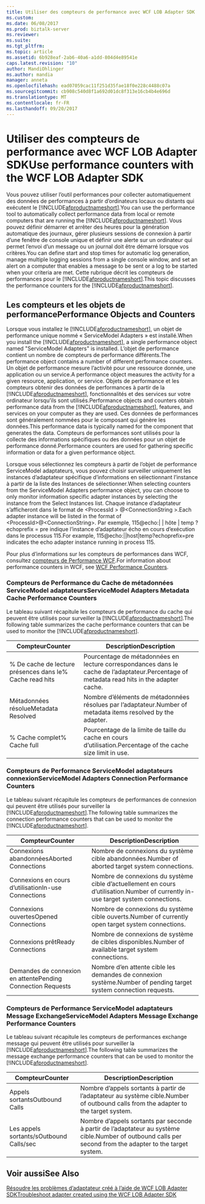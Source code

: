 ```yaml
---
title: Utiliser des compteurs de performance avec WCF LOB Adapter SDK | Documents Microsoft
ms.custom: 
ms.date: 06/08/2017
ms.prod: biztalk-server
ms.reviewer: 
ms.suite: 
ms.tgt_pltfrm: 
ms.topic: article
ms.assetid: 6b928eaf-2ab6-40a6-a1dd-804d4e89541e
caps.latest.revision: "10"
author: MandiOhlinger
ms.author: mandia
manager: anneta
ms.openlocfilehash: ead07059cac11f251d35fae18f0e228c4488c07a
ms.sourcegitcommit: cb908c540d8f1a692d01dc8f313e16cb4b4e696d
ms.translationtype: MT
ms.contentlocale: fr-FR
ms.lasthandoff: 09/20/2017
---
```

# <a name="use-performance-counters-with-the-wcf-lob-adapter-sdk"></a><span data-ttu-id="37ba6-102">Utiliser des compteurs de performance avec WCF LOB Adapter SDK</span><span class="sxs-lookup"><span data-stu-id="37ba6-102">Use performance counters with the WCF LOB Adapter SDK</span></span>
<span data-ttu-id="37ba6-103">Vous pouvez utiliser l’outil performances pour collecter automatiquement des données de performances à partir d’ordinateurs locaux ou distants qui exécutent le [!INCLUDE[afproductnameshort](../../includes/afproductnameshort-md.md)].</span><span class="sxs-lookup"><span data-stu-id="37ba6-103">You can use the performance tool to automatically collect performance data from local or remote computers that are running the [!INCLUDE[afproductnameshort](../../includes/afproductnameshort-md.md)].</span></span> <span data-ttu-id="37ba6-104">Vous pouvez définir démarrer et arrêter des heures pour la génération automatique des journaux, gérer plusieurs sessions de connexion à partir d’une fenêtre de console unique et définir une alerte sur un ordinateur qui permet l’envoi d’un message ou un journal doit être démarré lorsque vos critères.</span><span class="sxs-lookup"><span data-stu-id="37ba6-104">You can define start and stop times for automatic log generation, manage multiple logging sessions from a single console window, and set an alert on a computer that enables a message to be sent or a log to be started when your criteria are met.</span></span> <span data-ttu-id="37ba6-105">Cette rubrique décrit les compteurs de performances pour le [!INCLUDE[afproductnameshort](../../includes/afproductnameshort-md.md)].</span><span class="sxs-lookup"><span data-stu-id="37ba6-105">This topic discusses the performance counters for the [!INCLUDE[afproductnameshort](../../includes/afproductnameshort-md.md)].</span></span>  
  
## <a name="performance-objects-and-counters"></a><span data-ttu-id="37ba6-106">Les compteurs et les objets de performance</span><span class="sxs-lookup"><span data-stu-id="37ba6-106">Performance Objects and Counters</span></span>  
 <span data-ttu-id="37ba6-107">Lorsque vous installez le [!INCLUDE[afproductnameshort](../../includes/afproductnameshort-md.md)], un objet de performance unique nommé « ServiceModel Adapters » est installé.</span><span class="sxs-lookup"><span data-stu-id="37ba6-107">When you install the [!INCLUDE[afproductnameshort](../../includes/afproductnameshort-md.md)], a single performance object named "ServiceModel Adapters" is installed.</span></span> <span data-ttu-id="37ba6-108">L’objet de performance contient un nombre de compteurs de performance différents.</span><span class="sxs-lookup"><span data-stu-id="37ba6-108">The performance object contains a number of different performance counters.</span></span> <span data-ttu-id="37ba6-109">Un objet de performance mesure l’activité pour une ressource donnée, une application ou un service.</span><span class="sxs-lookup"><span data-stu-id="37ba6-109">A performance object measures the activity for a given resource, application, or service.</span></span> <span data-ttu-id="37ba6-110">Objets de performance et les compteurs obtenir des données de performances à partir de la [!INCLUDE[afproductnameshort](../../includes/afproductnameshort-md.md)], fonctionnalités et des services sur votre ordinateur lorsqu’ils sont utilisés.</span><span class="sxs-lookup"><span data-stu-id="37ba6-110">Performance objects and counters obtain performance data from the [!INCLUDE[afproductnameshort](../../includes/afproductnameshort-md.md)], features, and services on your computer as they are used.</span></span> <span data-ttu-id="37ba6-111">Ces données de performances sont généralement nommées pour le composant qui génère les données.</span><span class="sxs-lookup"><span data-stu-id="37ba6-111">This performance data is typically named for the component that generates the data.</span></span> <span data-ttu-id="37ba6-112">Compteurs de performances sont utilisés pour la collecte des informations spécifiques ou des données pour un objet de performance donné.</span><span class="sxs-lookup"><span data-stu-id="37ba6-112">Performance counters are used for gathering specific information or data for a given performance object.</span></span>  
  
 <span data-ttu-id="37ba6-113">Lorsque vous sélectionnez les compteurs à partir de l’objet de performance ServiceModel adaptateurs, vous pouvez choisir surveiller uniquement les instances d’adaptateur spécifique d’informations en sélectionnant l’instance à partir de la liste des Instances de sélectionner.</span><span class="sxs-lookup"><span data-stu-id="37ba6-113">When selecting counters from the ServiceModel Adapters performance object, you can choose to only monitor information specific adapter instances by selecting the instance from the Select Instances list.</span></span> <span data-ttu-id="37ba6-114">Chaque instance d’adaptateur s’afficheront dans le format de \<ProcessId > @\<ConnectionString >.</span><span class="sxs-lookup"><span data-stu-id="37ba6-114">Each adapter instance will be listed in the format of \<ProcessId>@\<ConnectionString>.</span></span> <span data-ttu-id="37ba6-115">Par exemple, 115@echo:&#124; &#124; hôte &#124; temp ? echoprefix = pre indique l’instance d’adaptateur écho en cours d’exécution dans le processus 115.</span><span class="sxs-lookup"><span data-stu-id="37ba6-115">For example, 115@echo:&#124;&#124;host&#124;temp?echoprefix=pre indicates the echo adapter instance running in process 115.</span></span>  
  
 <span data-ttu-id="37ba6-116">Pour plus d’informations sur les compteurs de performances dans WCF, consultez [compteurs de Performance WCF](https://msdn.microsoft.com/library/ms735098.aspx).</span><span class="sxs-lookup"><span data-stu-id="37ba6-116">For information about performance counters in WCF, see [WCF Performance Counters](https://msdn.microsoft.com/library/ms735098.aspx).</span></span>
  
### <a name="servicemodel-adapters-metadata-cache-performance-counters"></a><span data-ttu-id="37ba6-117">Compteurs de Performance du Cache de métadonnées ServiceModel adaptateurs</span><span class="sxs-lookup"><span data-stu-id="37ba6-117">ServiceModel Adapters Metadata Cache Performance Counters</span></span>  
 <span data-ttu-id="37ba6-118">Le tableau suivant récapitule les compteurs de performance du cache qui peuvent être utilisés pour surveiller la [!INCLUDE[afproductnameshort](../../includes/afproductnameshort-md.md)].</span><span class="sxs-lookup"><span data-stu-id="37ba6-118">The following table summarizes the cache performance counters that can be used to monitor the [!INCLUDE[afproductnameshort](../../includes/afproductnameshort-md.md)].</span></span>  
  
|<span data-ttu-id="37ba6-119">Compteur</span><span class="sxs-lookup"><span data-stu-id="37ba6-119">Counter</span></span>|<span data-ttu-id="37ba6-120"> Description</span><span class="sxs-lookup"><span data-stu-id="37ba6-120">Description</span></span>|  
|-------------|-----------------|  
|<span data-ttu-id="37ba6-121">% De cache de lecture présences dans le</span><span class="sxs-lookup"><span data-stu-id="37ba6-121">% Cache read hits</span></span>|<span data-ttu-id="37ba6-122">Pourcentage de métadonnées en lecture correspondances dans le cache de l’adaptateur.</span><span class="sxs-lookup"><span data-stu-id="37ba6-122">Percentage of metadata read hits in the adapter cache.</span></span>|  
|<span data-ttu-id="37ba6-123">Métadonnées résolue</span><span class="sxs-lookup"><span data-stu-id="37ba6-123">Metadata Resolved</span></span>|<span data-ttu-id="37ba6-124">Nombre d’éléments de métadonnées résolues par l’adaptateur.</span><span class="sxs-lookup"><span data-stu-id="37ba6-124">Number of metadata items resolved by the adapter.</span></span>|  
|<span data-ttu-id="37ba6-125">% Cache complet</span><span class="sxs-lookup"><span data-stu-id="37ba6-125">% Cache full</span></span>|<span data-ttu-id="37ba6-126">Pourcentage de la limite de taille du cache en cours d’utilisation.</span><span class="sxs-lookup"><span data-stu-id="37ba6-126">Percentage of the cache size limit in use.</span></span>|  
  
### <a name="servicemodel-adapters-connection-performance-counters"></a><span data-ttu-id="37ba6-127">Compteurs de Performance ServiceModel adaptateurs connexion</span><span class="sxs-lookup"><span data-stu-id="37ba6-127">ServiceModel Adapters Connection Performance Counters</span></span>  
 <span data-ttu-id="37ba6-128">Le tableau suivant récapitule les compteurs de performances de connexion qui peuvent être utilisés pour surveiller la [!INCLUDE[afproductnameshort](../../includes/afproductnameshort-md.md)].</span><span class="sxs-lookup"><span data-stu-id="37ba6-128">The following table summarizes the connection performance counters that can be used to monitor the [!INCLUDE[afproductnameshort](../../includes/afproductnameshort-md.md)].</span></span>  
  
|<span data-ttu-id="37ba6-129">Compteur</span><span class="sxs-lookup"><span data-stu-id="37ba6-129">Counter</span></span>|<span data-ttu-id="37ba6-130"> Description</span><span class="sxs-lookup"><span data-stu-id="37ba6-130">Description</span></span>|  
|-------------|-----------------|  
|<span data-ttu-id="37ba6-131">Connexions abandonnées</span><span class="sxs-lookup"><span data-stu-id="37ba6-131">Aborted Connections</span></span>|<span data-ttu-id="37ba6-132">Nombre de connexions du système cible abandonnées.</span><span class="sxs-lookup"><span data-stu-id="37ba6-132">Number of aborted target system connections.</span></span>|  
|<span data-ttu-id="37ba6-133">Connexions en cours d’utilisation</span><span class="sxs-lookup"><span data-stu-id="37ba6-133">In-use Connections</span></span>|<span data-ttu-id="37ba6-134">Nombre de connexions du système cible d’actuellement en cours d’utilisation.</span><span class="sxs-lookup"><span data-stu-id="37ba6-134">Number of currently in-use target system connections.</span></span>|  
|<span data-ttu-id="37ba6-135">Connexions ouvertes</span><span class="sxs-lookup"><span data-stu-id="37ba6-135">Opened Connections</span></span>|<span data-ttu-id="37ba6-136">Nombre de connexions du système cible ouverts.</span><span class="sxs-lookup"><span data-stu-id="37ba6-136">Number of currently open target system connections.</span></span>|  
|<span data-ttu-id="37ba6-137">Connexions prêt</span><span class="sxs-lookup"><span data-stu-id="37ba6-137">Ready Connections</span></span>|<span data-ttu-id="37ba6-138">Nombre de connexions de système de cibles disponibles.</span><span class="sxs-lookup"><span data-stu-id="37ba6-138">Number of available target system connections.</span></span>|  
|<span data-ttu-id="37ba6-139">Demandes de connexion en attente</span><span class="sxs-lookup"><span data-stu-id="37ba6-139">Pending Connection Requests</span></span>|<span data-ttu-id="37ba6-140">Nombre d’en attente cible les demandes de connexion système.</span><span class="sxs-lookup"><span data-stu-id="37ba6-140">Number of pending target system connection requests.</span></span>|  
  
### <a name="servicemodel-adapters-message-exchange-performance-counters"></a><span data-ttu-id="37ba6-141">Compteurs de Performance ServiceModel adaptateurs Message Exchange</span><span class="sxs-lookup"><span data-stu-id="37ba6-141">ServiceModel Adapters Message Exchange Performance Counters</span></span>  
 <span data-ttu-id="37ba6-142">Le tableau suivant récapitule les compteurs de performances exchange message qui peuvent être utilisés pour surveiller la [!INCLUDE[afproductnameshort](../../includes/afproductnameshort-md.md)].</span><span class="sxs-lookup"><span data-stu-id="37ba6-142">The following table summarizes the message exchange performance counters that can be used to monitor the [!INCLUDE[afproductnameshort](../../includes/afproductnameshort-md.md)].</span></span>  
  
|<span data-ttu-id="37ba6-143">Compteur</span><span class="sxs-lookup"><span data-stu-id="37ba6-143">Counter</span></span>|<span data-ttu-id="37ba6-144"> Description</span><span class="sxs-lookup"><span data-stu-id="37ba6-144">Description</span></span>|  
|-------------|-----------------|  
|<span data-ttu-id="37ba6-145">Appels sortants</span><span class="sxs-lookup"><span data-stu-id="37ba6-145">Outbound Calls</span></span>|<span data-ttu-id="37ba6-146">Nombre d’appels sortants à partir de l’adaptateur au système cible.</span><span class="sxs-lookup"><span data-stu-id="37ba6-146">Number of outbound calls from the adapter to the target system.</span></span>|  
|<span data-ttu-id="37ba6-147">Les appels sortants/s</span><span class="sxs-lookup"><span data-stu-id="37ba6-147">Outbound Calls/sec</span></span>|<span data-ttu-id="37ba6-148">Nombre d’appels sortants par seconde à partir de l’adaptateur au système cible.</span><span class="sxs-lookup"><span data-stu-id="37ba6-148">Number of outbound calls per second from the adapter to the target system.</span></span>|  
  
## <a name="see-also"></a><span data-ttu-id="37ba6-149">Voir aussi</span><span class="sxs-lookup"><span data-stu-id="37ba6-149">See Also</span></span>  
 [<span data-ttu-id="37ba6-150">Résoudre les problèmes d’adaptateur créé à l’aide de WCF LOB Adapter SDK</span><span class="sxs-lookup"><span data-stu-id="37ba6-150">Troubleshoot adapter created using the WCF LOB Adapter SDK</span></span>](../../adapters-and-accelerators/wcf-lob-adapter-sdk/troubleshoot-adapter-created-using-the-wcf-lob-adapter-sdk.md)